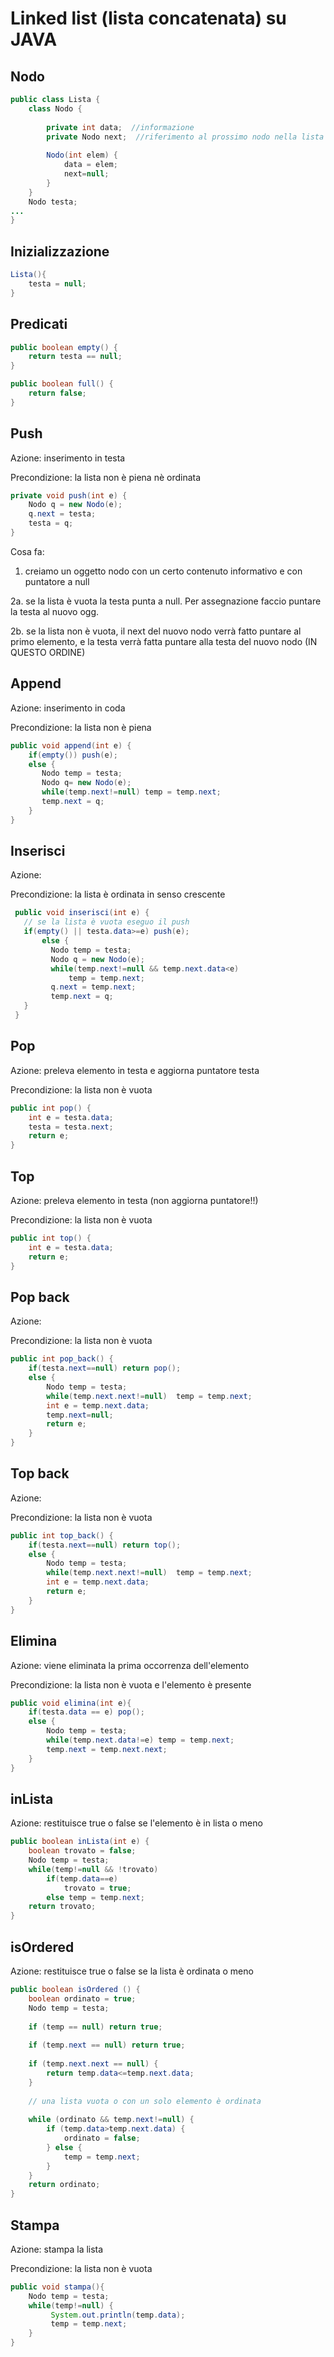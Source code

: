 # Linked list (lista concatenata) su JAVA

## Nodo
```java
public class Lista { 
    class Nodo {
    
        private int data;  //informazione
        private Nodo next;  //riferimento al prossimo nodo nella lista
    
        Nodo(int elem) {
            data = elem; 
            next=null;
        }
    }
    Nodo testa;
...
}
```

## Inizializzazione
```java
Lista(){ 
    testa = null;
}
```
## Predicati
```java
public boolean empty() {
    return testa == null;
}

public boolean full() {
    return false;
}
```
## Push
Azione: inserimento in testa

Precondizione: la lista non è piena nè ordinata
```java
private void push(int e) {
    Nodo q = new Nodo(e);
    q.next = testa;
    testa = q;
}
```
Cosa fa:
1. creiamo un oggetto nodo con un certo contenuto informativo e con puntatore a null

2a. se la lista è vuota la testa punta a null. Per assegnazione faccio puntare la testa al nuovo ogg.

2b. se la lista non è vuota, il next del nuovo nodo verrà fatto puntare al primo elemento, e la testa verrà fatta puntare alla testa del nuovo nodo (IN QUESTO ORDINE)

## Append
Azione: inserimento in coda

Precondizione: la lista non è piena
```java
public void append(int e) {
    if(empty()) push(e);
    else {
       Nodo temp = testa;
       Nodo q= new Nodo(e);
       while(temp.next!=null) temp = temp.next;
       temp.next = q;
    }   
}
```
## Inserisci
Azione:

Precondizione: la lista è ordinata in senso crescente
```java
 public void inserisci(int e) {
   // se la lista è vuota eseguo il push
   if(empty() || testa.data>=e) push(e);
       else {
         Nodo temp = testa;
         Nodo q = new Nodo(e);
         while(temp.next!=null && temp.next.data<e)
             temp = temp.next;
         q.next = temp.next;
         temp.next = q;
   }
 }
```
## Pop
Azione: preleva elemento in testa e aggiorna puntatore testa

Precondizione: la lista non è vuota
```java
public int pop() {
    int e = testa.data;
    testa = testa.next;
    return e;
}
```
## Top
Azione: preleva elemento in testa (non aggiorna puntatore!!)

Precondizione: la lista non è vuota

```java
public int top() {
    int e = testa.data;
    return e;
}
```
## Pop back
Azione:

Precondizione: la lista non è vuota
```java
public int pop_back() {
    if(testa.next==null) return pop();
    else {
        Nodo temp = testa;
        while(temp.next.next!=null)  temp = temp.next;
        int e = temp.next.data;
        temp.next=null;
        return e;
    } 
}
```

## Top back
Azione: 

Precondizione: la lista non è vuota
```java
public int top_back() {
    if(testa.next==null) return top();
    else {
        Nodo temp = testa;
        while(temp.next.next!=null)  temp = temp.next;
        int e = temp.next.data;
        return e;
    } 
}
```

## Elimina
Azione: viene eliminata la prima occorrenza dell'elemento

Precondizione: la lista non è vuota e l'elemento è presente
```java
public void elimina(int e){
    if(testa.data == e) pop();
    else {
        Nodo temp = testa;
        while(temp.next.data!=e) temp = temp.next;
        temp.next = temp.next.next;
    }
}
```

## inLista
Azione: restituisce true o false se l'elemento è in lista o meno
```java
public boolean inLista(int e) {
    boolean trovato = false;
    Nodo temp = testa;
    while(temp!=null && !trovato)
        if(temp.data==e)
            trovato = true;
        else temp = temp.next;
    return trovato;
}
```

## isOrdered
Azione: restituisce true o false se la lista è ordinata o meno
```java
public boolean isOrdered () {
    boolean ordinato = true;
    Nodo temp = testa;
    
    if (temp == null) return true;
    
    if (temp.next == null) return true;
    
    if (temp.next.next == null) {
        return temp.data<=temp.next.data;
    }
    
    // una lista vuota o con un solo elemento è ordinata
    
    while (ordinato && temp.next!=null) {
        if (temp.data>temp.next.data) {
            ordinato = false;
        } else {
            temp = temp.next;
        }
    }
    return ordinato;
}
```

## Stampa
Azione: stampa la lista

Precondizione: la lista non è vuota
```java
public void stampa(){
    Nodo temp = testa;
    while(temp!=null) {
         System.out.println(temp.data);
         temp = temp.next;
    }
}
```
